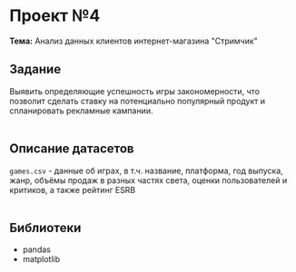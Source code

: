 # Проект №4
**Тема:** Анализ данных клиентов интернет-магазина "Стримчик"

## Задание 
Выявить определяющие успешность игры закономерности, что позволит сделать ставку на потенциально популярный продукт и спланировать рекламные кампании.<br><br>

## Описание датасетов 
`games.csv` - данные об играх, в т.ч. название, платформа, год выпуска, жанр, объёмы продаж в разных частях света, оценки пользователей и критиков, а также рейтинг ESRB<br><br>

## Библиотеки
- pandas
- matplotlib
